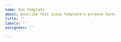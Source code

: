```yaml
---
name: Aaa template
about: Describe this issue template's purpose here.
title: ''
labels: ''
assignees: ''

---
```



